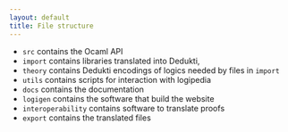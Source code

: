 ```yaml
---
layout: default
title: File structure
---
```

- `src` contains the Ocaml API
- `import` contains libraries translated into Dedukti,
- `theory` contains Dedukti encodings of logics needed by files in `import`
- `utils` contains scripts for interaction with logipedia
- `docs` contains the documentation
- `logigen` contains the software that build the website
- `interoperability` contains software to translate proofs
- `export` contains the translated files


